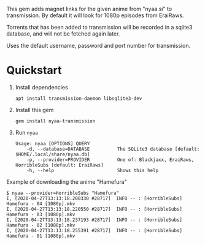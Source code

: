 This gem adds magnet links for the given anime from "nyaa.si" to transmission. By
default it will look for 1080p episodes from EraiRaws.

Torrents that has been added to transmission will be recorded in a sqlite3
database, and will not be fetched again later.

Uses the default username, password and port number for transmission.

# Quickstart

1. Install dependencies

    ```
    apt install transmission-daemon libsqlite3-dev
    ```

2. Install this gem

    ```
    gem install nyaa-transmission
    ```

3. Run `nyaa`

    ```
    Usage: nyaa [OPTIONS] QUERY
        -d, --database=DATABASE          The SQLite3 database [default: $HOME/.local/share/nyaa.db]
        -p, --provider=PROVIDER          One of: Blackjaxx, EraiRaws, HorribleSubs [default: EraiRaws]
        -h, --help                       Shows this help
    ```

Example of downloading the anime "Hamefura"

```
$ nyaa --provider=HorribleSubs "Hamefura"
I, [2020-04-27T13:13:18.200330 #28717]  INFO -- : [HorribleSubs] Hamefura - 04 [1080p].mkv
I, [2020-04-27T13:13:18.220550 #28717]  INFO -- : [HorribleSubs] Hamefura - 03 [1080p].mkv
I, [2020-04-27T13:13:18.237193 #28717]  INFO -- : [HorribleSubs] Hamefura - 02 [1080p].mkv
I, [2020-04-27T13:13:18.255391 #28717]  INFO -- : [HorribleSubs] Hamefura - 01 [1080p].mkv
```
